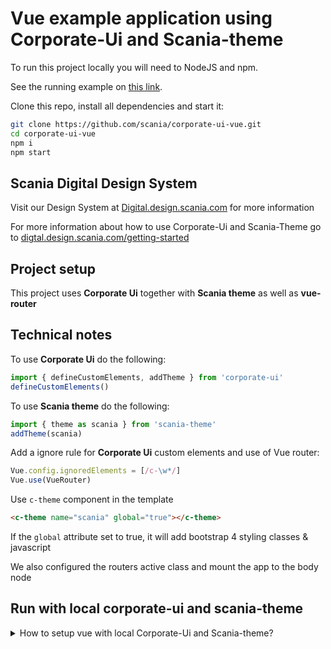 # Vue example application using Corporate-Ui and Scania-theme

To run this project locally you will need to NodeJS and npm.

See the running example on [this link](https://scania.github.io/corporate-ui-vue/).

Clone this repo, install all dependencies and start it:
```bash
git clone https://github.com/scania/corporate-ui-vue.git
cd corporate-ui-vue
npm i
npm start
```

## Scania Digital Design System

Visit our Design System at [Digital.design.scania.com](https://digitaldesign.scania.com/) for more information

For more information about how to use Corporate-Ui and Scania-Theme go to [digtal.design.scania.com/getting-started](https://digitaldesign.scania.com/getting-started/development)

## Project setup
This project uses **Corporate Ui** together with **Scania theme** as well as **vue-router**

## Technical notes
To use **Corporate Ui** do the following:
```javascript
import { defineCustomElements, addTheme } from 'corporate-ui'
defineCustomElements()
```
To use **Scania theme** do the following:
```javascript
import { theme as scania } from 'scania-theme'
addTheme(scania)
```
Add a ignore rule for **Corporate Ui** custom elements and use of Vue router:
```javascript
Vue.config.ignoredElements = [/c-\w*/]
Vue.use(VueRouter)
```

Use `c-theme` component in the template

```html
<c-theme name="scania" global="true"></c-theme>
```

If the `global` attribute set to true, it will add bootstrap 4 styling classes & javascript

We also configured the routers active class and mount the app to the body node

## Run with local corporate-ui and scania-theme
<details>
  <summary>
  How to setup vue with local Corporate-Ui and Scania-theme?
  </summary>

  clone both scania-theme and corporate-ui

  Create npm links of **Corporate Ui** and **Scania theme**
  ```bash
  cd ../corporate-ui
  npm link
  cd ../scania-theme
  npm link
  ```

  Add links to **Corporate Ui** and **Scania theme**
  ```bash
  npm run link
    // or
  cd corporate-ui-site
  npm link corporate-ui
  npm link scania-theme
  ```
</details>


